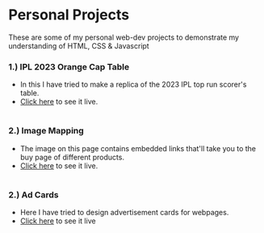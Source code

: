# Personal Projects

These are some of my personal web-dev projects to demonstrate my understanding of HTML, CSS & Javascript

### 1.) IPL 2023 Orange Cap Table
- In this I have tried to make a replica of the 2023 IPL top run scorer's table.
- [Click here](https://wespyipl23.netlify.app/) to see it live.
# 
### 2.) Image Mapping
- The image on this page contains embedded links that'll take you to the buy page of different products.
- [Click here](https://wespyimagemap.netlify.app/) to see it live.
# 
### 2.) Ad Cards
- Here I have tried to design advertisement cards for webpages.
- [Click here](https://wespyadcards.netlify.app/) to see it live
